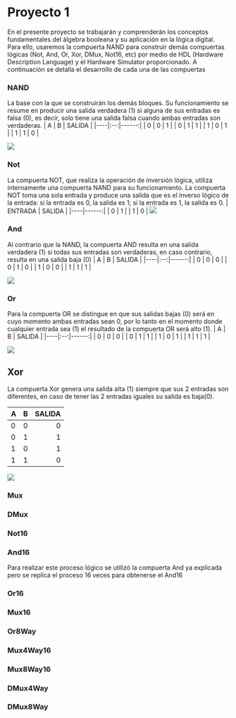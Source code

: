 # Proyecto 1
En el presente proyecto se trabajarán y comprenderán los conceptos fundamentales del álgebra booleana y su aplicación en la lógica digital. Para ello, usaremos la compuerta NAND para construir demás compuertas lógicas (Not, And, Or, Xor, DMux, Not16, etc) por medio de HDL (Hardware Description Language) y el Hardware Simulator proporcionado. A continuación se detalla el desarrollo de cada una de las compuertas

### NAND
La base con la que se construirán los demás bloques. Su funcionamiento se resume en producir una salida verdadera (1) si alguna de sus entradas es falsa (0), es decir, solo tiene una salida falsa cuando ambas entradas son verdaderas.
| A  | B | SALIDA |
|----|:--:|------:|
| 0 | 0 | 1 |
| 0 | 1 | 1 |
| 1 | 0 | 1 |
| 1 | 1 | 0 |

<img src="https://www.build-electronic-circuits.com/wp-content/uploads/2022/09/Logic-symbol-NAND-gate-text.png">

### Not
La compuerta NOT, que realiza la operación de inversión lógica, utiliza internamente una compuerta NAND para su funcionamiento. La compuerta NOT toma una sola entrada y produce una salida que es el inverso lógico de la entrada: si la entrada es 0, la salida es 1; si la entrada es 1, la salida es 0.
| ENTRADA | SALIDA |
|----|------:|
| 0 | 1 |
| 1 | 0 |
<img src="https://portalacademico.cch.unam.mx/sites/default/files/cyc1u2oa5p08e04.jpg">
### And
Al contrario que la NAND, la compuerta AND resulta en una salida verdadera (1) si todas sus entradas son verdaderas, en caso contrario, resulta en una salida baja (0)
| A  | B | SALIDA |
|----|:--:|------:|
| 0 | 0 | 0 |
| 0 | 1 | 0 |
| 1 | 0 | 0 |
| 1 | 1 | 1 |

<img src="https://www.build-electronic-circuits.com/wp-content/uploads/2022/09/Logic-symbol-AND-gate-text.png">


### Or
Para la compuerta OR se distingue en que sus salidas bajas (0) será en cuyo momento ambas entradas sean 0, por lo tanto en el momento donde cualquier entrada sea (1) el resultado de la compuerta OR será alto (1).
| A  | B | SALIDA |
|----|:--:|------:|
| 0 | 0 | 0 |
| 0 | 1 | 1 |
| 1 | 0 | 1 |
| 1 | 1 | 1 |

<img src="https://mielectronicafacil.com/wp-content/uploads/2020/08/compuerta-logica-or-simbolo.jpg">

## Xor
La compuerta Xor genera una salida alta (1) siempre que sus 2 entradas son diferentes, en caso de tener las 2 entradas iguales su salida es baja(0).

| A  | B | SALIDA |
|----|:--:|------:|
| 0 | 0 | 0 |
| 0 | 1 | 1 |
| 1 | 0 | 1 |
| 1 | 1 | 0 |

<img src="https://blogger.googleusercontent.com/img/b/R29vZ2xl/AVvXsEhLtW-ly6W_g7oWNnJ2Qyfk1W7IwrFMiEkWgucB2KwvIVHuQ9eeOvg4JXY3_z43O0lL4t3Ah5RvrFZ3QI7zPdD5biOKUSZ3i84Hu9qKG6qmusPJEc0trI0bnQ13KptAPaV24uj-4W1z/s1600/circuito-combinacional.gif">

### Mux

### DMux

### Not16

### And16
Para realizar este proceso lógico se utilizó la compuerta And ya explicada pero se replica el proceso 16 veces para obtenerse el And16
### Or16

### Mux16

### Or8Way

### Mux4Way16

### Mux8Way16

### DMux4Way

### DMux8Way
